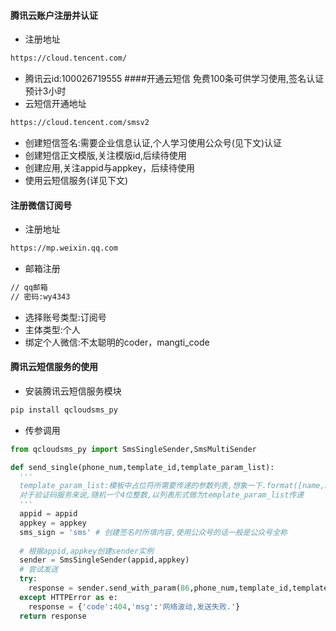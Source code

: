 #### 腾讯云账户注册并认证
- 注册地址
```sh
https://cloud.tencent.com/
```
- 腾讯云id:100026719555
####开通云短信
免费100条可供学习使用,签名认证预计3小时
- 云短信开通地址
```sh
https://cloud.tencent.com/smsv2
```
- 创建短信签名:需要企业信息认证,个人学习使用公众号(见下文)认证
- 创建短信正文模版,关注模版id,后续待使用
- 创建应用,关注appid与appkey，后续待使用
- 使用云短信服务(详见下文)

#### 注册微信订阅号
- 注册地址
```sh
https://mp.weixin.qq.com
```
- 邮箱注册
```sh
// qq邮箱
// 密码:wy4343
```
- 选择账号类型:订阅号
- 主体类型:个人
- 绑定个人微信:不太聪明的coder，mangti_code

#### 腾讯云短信服务的使用
- 安装腾讯云短信服务模块
```sh
pip install qcloudsms_py
```
- 传参调用
```py
from qcloudsms_py import SmsSingleSender,SmsMultiSender

def send_single(phone_num,template_id,template_param_list):
  '''
  template_param_list:模板中占位符所需要传递的参数列表,想象一下.format([name,age,...])
  对于验证码服务来说,随机一个4位整数,以列表形式做为template_param_list传递
  '''
  appid = appid
  appkey = appkey
  sms_sign = 'sms' # 创建签名时所填内容,使用公众号的话一般是公众号全称
  
  # 根据appid,appkey创建sender实例
  sender = SmsSingleSender(appid,appkey)
  # 尝试发送
  try:
    response = sender.send_with_param(86,phone_num,template_id,template_param_list,sign=sms_sign)
  except HTTPError as e:
    response = {'code':404,'msg':'网络波动,发送失败.'}
  return response
  

```

